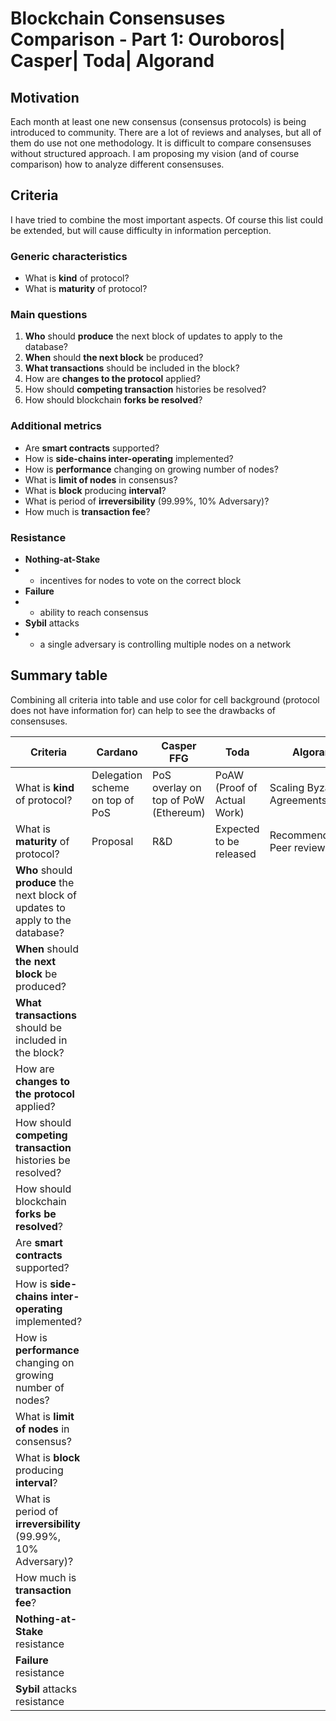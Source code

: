 # Blockchain Consensuses Comparison - Part 1: Ouroboros| Casper| Toda| Algorand

## Motivation
Each month at least one new consensus (consensus protocols) is being introduced to community. There are a lot of reviews and analyses, but all of them do use not one methodology. It is difficult to compare consensuses without structured approach. I am proposing my vision (and of course comparison) how to analyze different consensuses.

## Criteria
I have tried to combine the most important aspects. Of course this list could be extended, but will cause difficulty in information perception.

### Generic characteristics
- What is **kind** of protocol?
- What is **maturity** of protocol?

### Main questions
1. **Who** should **produce** the next block of updates to apply to the database?
2. **When** should **the next block** be produced?
3. **What transactions** should be included in the block?
4. How are **changes to the protocol** applied?
5. How should **competing transaction** histories be resolved?
6. How should blockchain **forks be resolved**?

### Additional metrics
- Are **smart contracts** supported?
- How is **side-chains inter-operating** implemented?
- How is **performance** changing on growing number of nodes?
- What is **limit of nodes** in consensus?
- What is **block** producing **interval**?
- What is period of **irreversibility** (99.99%, 10% Adversary)?
- How much is **transaction fee**?

### Resistance
- **Nothing-at-Stake**
- - incentives for nodes to vote on the correct block
- **Failure**
- - ability to reach consensus
- **Sybil** attacks
- - a single adversary is controlling multiple nodes on a network

## Summary table
Сombining all criteria into table and use color for cell background (protocol does not have information for) can help to see the drawbacks of consensuses.

|Criteria|Cardano|Casper FFG|Toda|Algorand|
|---|---|---|---|---|
|What is **kind** of protocol?|Delegation scheme on top of PoS|PoS overlay on top of PoW (Ethereum)|PoAW (Proof of Actual Work)|Scaling Byzantine Agreements|
|What is **maturity** of protocol?|Proposal|R&D|Expected to be released|Recommendations, Peer reviewed|R&D|
|**Who** should **produce** the next block of updates to apply to the database?|||||
|**When** should **the next block** be produced?|||||
|**What transactions** should be included in the block?|||||
|How are **changes to the protocol** applied?|||||
|How should **competing transaction** histories be resolved?|||||
|How should blockchain **forks be resolved**?|||||
|Are **smart contracts** supported?|||||
|How is **side-chains inter-operating** implemented?|||||
|How is **performance** changing on growing number of nodes?|||||
|What is **limit of nodes** in consensus?|||||
|What is **block** producing **interval**?|||||
|What is period of **irreversibility** (99.99%, 10% Adversary)?|||||
|How much is **transaction fee**?|||||
|**Nothing-at-Stake** resistance|||||
|**Failure** resistance|||||
|**Sybil** attacks resistance|||||